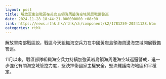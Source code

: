 ```yaml
---
layout: post
title: 解放軍南部戰區在黃岩島領海周邊海空域開展戰備警巡
date: 2024-11-28 18:44:21.000000000 +08:00
link: https://news.rthk.hk/rthk/ch/component/k2/1781259-20241128.htm
categories: rthk
---
```


解放軍南部戰區說，戰區今天組織海空兵力在中國黃岩島領海周邊海空域開展戰備警巡。

11月以來，戰區部隊組織海空兵力持續加強黃岩島領海周邊海空域巡邏警戒，進一步強化有關海空域管控力度，堅決捍衛國家主權安全，堅決維護南海地區和平穩定。
